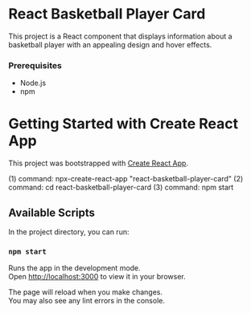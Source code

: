 # React Basketball Player Card

This project is a React component that displays information about a basketball player with an appealing design and hover effects.

### Prerequisites

- Node.js
- npm

# Getting Started with Create React App

This project was bootstrapped with [Create React App](https://github.com/facebook/create-react-app).

(1) command: npx-create-react-app "react-basketball-player-card"
(2) command: cd react-basketball-player-card
(3) command: npm start



## Available Scripts

In the project directory, you can run:

### `npm start`

Runs the app in the development mode.\
Open [http://localhost:3000](http://localhost:3000) to view it in your browser.

The page will reload when you make changes.\
You may also see any lint errors in the console.

